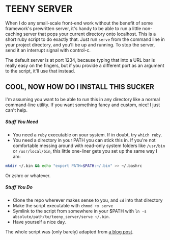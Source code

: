 # TEENY SERVER

When I do any small-scale front-end work without the benefit of some framework's
prewritten server, it's handy to be able to run a little non-caching server that
pops your current directory onto localhost. This is a short ruby script to do
exactly that. Just run `serve` from the command line in your project directory,
and you'll be up and running. To stop the server, send it an interrupt signal
with control-c.

The default server is at port 1234, because typing that into a URL bar is really
easy on the fingers, but if you provide a different port as an argument to the
script, it'll use that instead.  

## COOL, NOW HOW DO I INSTALL THIS SUCKER

I'm assuming you want to be able to run this in any directory like a normal
command-line utility. If you want something fancy and custom, nice! I just can't
help.

##### Stuff You Need
* You need a `ruby` executable on your system. If in doubt, try `which ruby`.
* You need a directory in your PATH you can stick this in. If you're not
  comfortable messing around with read-only system folders like `/usr/bin` or
  `/usr/local/bin`, this little one-liner gets you set up the same way I am:
```sh
mkdir ~/.bin && echo "export PATH=$PATH:~/.bin" >> ~/.bashrc
```
Or zshrc or whatever.

##### Stuff You Do
* Clone the repo wherever makes sense to you, and `cd` into that directory
* Make the script executable with `chmod +x serve`
* Symlink to the script from somewhere in your $PATH with `ln -s absolute/path/to/teeny_server/serve ~/.bin`.
* Have yourself a nice day.

The whole script was (only barely) adapted from [a blog post](http://tobyho.com/2009/09/16/http-server-in-5-lines-with/).
